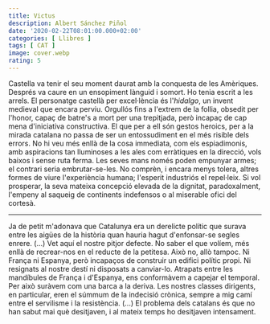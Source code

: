 ```yaml
---
title: Victus
description: Albert Sánchez Piñol
date: '2020-02-22T08:01:00.000+02:00'
categories: [ Llibres ]
tags: [ CAT ]
image: cover.webp
rating: 5
---
```


Castella va tenir el seu moment daurat amb la conquesta de les Amèriques. Després va caure en un ensopiment lànguid i somort. Ho tenia escrit a les arrels. El personatge castellà per excel·lència és l'*hidalgo*, un invent medieval que encara perviu. Orgullós fins a l'extrem de la follia, obsedit per l'honor, capaç de batre's a mort per una trepitjada, però incapaç de cap mena d'iniciativa constructiva. El que per a ell són gestos heroics, per a la mirada catalana no passa de ser un entossudiment en el més risible dels errors. No hi veu més enllà de la cosa immediata, com els espiadimonis, amb aspiracions tan lluminoses a les ales com erràtiques en la direcció, vols baixos i sense ruta ferma. Les seves mans només poden empunyar armes; el contrari seria embrutar-se-les. No comprèn, i encara menys tolera, altres formes de viure l'experiència humana; l'esperit industriós el repel·leix. Si vol prosperar, la seva mateixa concepció elevada de la dignitat, paradoxalment, l'empeny al saqueig de continents indefensos o al miserable ofici del cortesà.

<hr>

Ja de petit m'adonava que Catalunya era un derelicte polític que surava entre les aigües de la història quan hauria hagut d'enfonsar-se segles enrere. (...)
Vet aquí el nostre pitjor defecte. No saber el que volíem, més enllà de recrear-nos en el reducte de la petitesa. Això no, allò tampoc. Ni França ni Espanya, però incapaços de construir un edifici polític propi. Ni resignats al nostre destí ni disposats a canviar-lo. Atrapats entre les mandíbules de França i d'Espanya, ens conformàvem a capejar el temporal. Per això suràvem com una barca a la deriva. Les nostres classes dirigents, en particular, eren el súmmum de la indecisió crònica, sempre a mig camí entre el servilisme i la resistència. (...) El problema dels catalans és que no han sabut mai què desitjaven, i al mateix temps ho desitjaven intensament.

